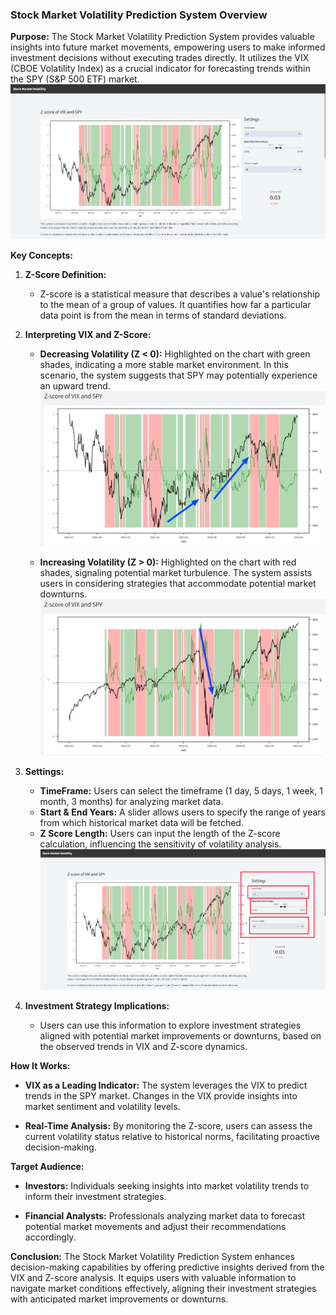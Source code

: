 ### Stock Market Volatility Prediction System Overview

**Purpose:**
The Stock Market Volatility Prediction System provides valuable insights into future market movements, 
empowering users to make informed investment decisions without executing trades directly. 
It utilizes the VIX (CBOE Volatility Index) as a crucial indicator for forecasting trends within the SPY (S&P 500 ETF) market.
![plot](components/main.png)


**Key Concepts:**

1. **Z-Score Definition:**
   - Z-score is a statistical measure that describes a value's relationship to the mean of a group of values. 
     It quantifies how far a particular data point is from the mean in terms of standard deviations.

2. **Interpreting VIX and Z-Score:**
   - **Decreasing Volatility (Z < 0):** Highlighted on the chart with green shades, indicating a more stable market environment. 
     In this scenario, the system suggests that SPY may potentially experience an upward trend.
![plot](components/up_trend.png)
   
   - **Increasing Volatility (Z > 0):** Highlighted on the chart with red shades, signaling potential market turbulence. 
     The system assists users in considering strategies that accommodate potential market downturns.
![plot](components/down_trend.png)

3. **Settings:**
   - **TimeFrame:** Users can select the timeframe (1 day, 5 days, 1 week, 1 month, 3 months) for analyzing market data.
   - **Start & End Years:** A slider allows users to specify the range of years from which historical market data will be fetched.
   - **Z Score Length:** Users can input the length of the Z-score calculation, influencing the sensitivity of volatility analysis.
![plot](components/settings.png)

4. **Investment Strategy Implications:**
   - Users can use this information to explore investment strategies aligned with potential market improvements or downturns, based on the observed trends in VIX and Z-score dynamics.

**How It Works:**
- **VIX as a Leading Indicator:** The system leverages the VIX to predict trends in the SPY market. 
    Changes in the VIX provide insights into market sentiment and volatility levels.
  
- **Real-Time Analysis:** By monitoring the Z-score, users can assess the current volatility status relative to historical norms, facilitating proactive decision-making.

**Target Audience:**
- **Investors:** Individuals seeking insights into market volatility trends to inform their investment strategies.
  
- **Financial Analysts:** Professionals analyzing market data to forecast potential market movements and adjust their recommendations accordingly.

**Conclusion:**
The Stock Market Volatility Prediction System enhances decision-making capabilities by offering predictive insights derived from the VIX and Z-score analysis. 
It equips users with valuable information to navigate market conditions effectively, aligning their investment strategies with anticipated market improvements or downturns.